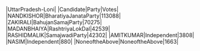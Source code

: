  
|UttarPradesh-Loni|
|Candidate|Party|Votes|
|NANDKISHOR|BharatiyaJanataParty|113088|
|ZAKIRALI|BahujanSamajParty|70275|
|MADANBHAIYA|RashtriyaLokDal|42539|
|RASHIDMALIK|SamajwadiParty|42302|
|AMITKUMAR|Independent|3808|
|NASIM|Independent|880|
|NoneoftheAbove|NoneoftheAbove|1663|
